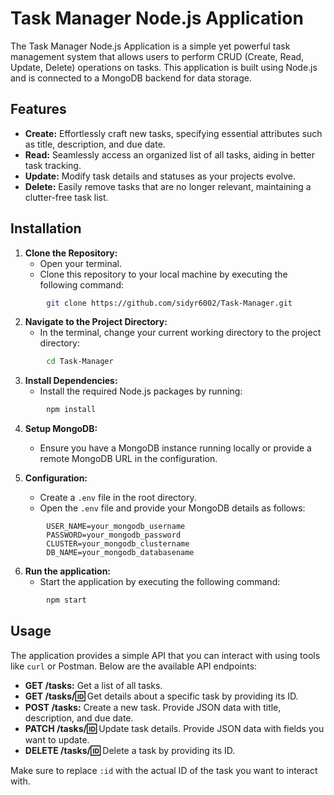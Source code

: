 # Task Manager Node.js Application

The Task Manager Node.js Application is a simple yet powerful task management system that allows users to perform CRUD (Create, Read, Update, Delete) operations on tasks. This application is built using Node.js and is connected to a MongoDB backend for data storage.

## Features

- **Create:** Effortlessly craft new tasks, specifying essential attributes such as title, description, and due date.
- **Read:** Seamlessly access an organized list of all tasks, aiding in better task tracking.
- **Update:** Modify task details and statuses as your projects evolve.
- **Delete:** Easily remove tasks that are no longer relevant, maintaining a clutter-free task list.

## Installation

1. **Clone the Repository:** 
    - Open your terminal.
    - Clone this repository to your local machine by executing the following command:

```bash
        git clone https://github.com/sidyr6002/Task-Manager.git
```
2. **Navigate to the Project Directory:**
    - In the terminal, change your current working directory to the project directory:

```bash
        cd Task-Manager
```

3. **Install Dependencies:** 
    - Install the required Node.js packages by running:

```bash
        npm install
``` 
4. **Setup MongoDB:** 
    - Ensure you have a MongoDB instance running locally or provide a remote MongoDB URL in the configuration.

5. **Configuration:** 
    - Create a `.env` file in the root directory.
    - Open the `.env` file and provide your MongoDB details as follows:

```plaintext
        USER_NAME=your_mongodb_username
        PASSWORD=your_mongodb_password
        CLUSTER=your_mongodb_clustername
        DB_NAME=your_mongodb_databasename
```

6. **Run the application:** 
    - Start the application by executing the following command:
```bash
        npm start
```

## Usage

The application provides a simple API that you can interact with using tools like `curl` or Postman. Below are the available API endpoints:

- **GET /tasks:** Get a list of all tasks.
- **GET /tasks/:id:** Get details about a specific task by providing its ID.
- **POST /tasks:** Create a new task. Provide JSON data with title, description, and due date.
- **PATCH /tasks/:id:** Update task details. Provide JSON data with fields you want to update.
- **DELETE /tasks/:id:** Delete a task by providing its ID.

Make sure to replace `:id` with the actual ID of the task you want to interact with.

